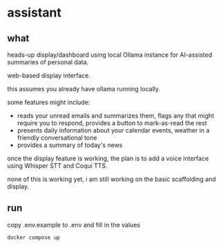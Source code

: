 # assistant

## what
heads-up display/dashboard using local Ollama instance for AI-assisted summaries of personal data.

web-based display interface.

this assumes you already have ollama running locally.

some features might include:
- reads your unread emails and summarizes them, flags any that might require you to respond, provides a button to mark-as-read the rest
- presents daily information about your calendar events, weather in a friendly conversational tone
- provides a summary of today's news

once the display feature is working, the plan is to add a voice interface using Whisper STT and Coqui TTS.

none of this is working yet, i am still working on the basic scaffolding and display.

## run
copy .env.example to .env and fill in the values

```bash
docker compose up
```
